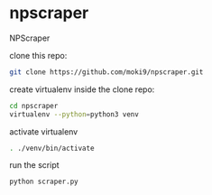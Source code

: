 # npscraper
NPScraper

clone this repo:

```sh
git clone https://github.com/moki9/npscraper.git
```

create virtualenv inside the clone repo:
```sh
cd npscraper
virtualenv --python=python3 venv
```

activate virtualenv
```sh
. ./venv/bin/activate
```

run the script
```
python scraper.py
```

